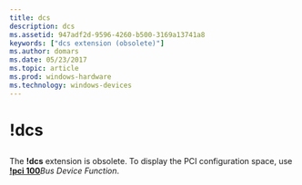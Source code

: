 ```yaml
---
title: dcs
description: dcs
ms.assetid: 947adf2d-9596-4260-b500-3169a13741a8
keywords: ["dcs extension (obsolete)"]
ms.author: domars
ms.date: 05/23/2017
ms.topic: article
ms.prod: windows-hardware
ms.technology: windows-devices
---
```


# !dcs


## <span id="ddk__dcs_dbg"></span><span id="DDK__DCS_DBG"></span>


The **!dcs** extension is obsolete. To display the PCI configuration space, use [**!pci 100**](-pci.md)*Bus Device Function*.

 

 





